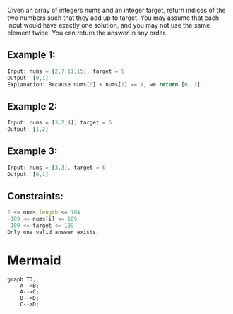Given an array of integers nums and an integer target, return indices of the two numbers such that they add up to target. You may assume that each input would have exactly one solution, and you may not use the same element twice. You can return the answer in any order.

## Example 1:

``` js
Input: nums = [2,7,11,15], target = 9
Output: [0,1]
Explanation: Because nums[0] + nums[1] == 9, we return [0, 1].
```

## Example 2:
``` js
Input: nums = [3,2,4], target = 6
Output: [1,2]
```

## Example 3:
``` js
Input: nums = [3,3], target = 6
Output: [0,1]
```
 

## Constraints:
``` js
2 <= nums.length <= 104
-109 <= nums[i] <= 109
-109 <= target <= 109
Only one valid answer exists.
```
# Mermaid

```mermaid 
graph TD;
    A-->B;
    A-->C;
    B-->D;
    C-->D;
```